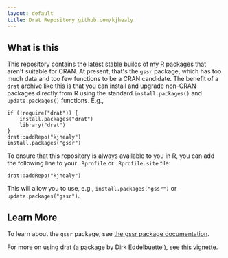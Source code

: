 ```yaml
---
layout: default
title: Drat Repository github.com/kjhealy
---
```



## What is this

This repository contains the latest stable builds of my R packages that aren't suitable for CRAN. At present, that's the `gssr` package, which has too much data and too few functions to be a CRAN candidate. 
The benefit of a `drat` archive like this is that you can install and upgrade non-CRAN packages directly from R using the standard `install.packages()` and `update.packages()` functions. E.g.,

```{r}
if (!require("drat")) {
    install.packages("drat")
    library("drat")
}
drat::addRepo("kjhealy")
install.packages("gssr")
```

To ensure that this repository is always available to you in R, you can add the following line to your `.Rprofile` or `.Rprofile.site` file:

```{r}
drat::addRepo("kjhealy")
```

This will allow you to use, e.g., `install.packages("gssr")` or `update.packages("gssr")`.

## Learn More

To learn about the `gssr` package, see [the gssr package documentation](https://kjhealy.github.io/gssr/).

For more on using drat (a package by Dirk Eddelbuettel), see [this vignette](http://eddelbuettel.github.io/drat/DratForPackageUsers.html). 
